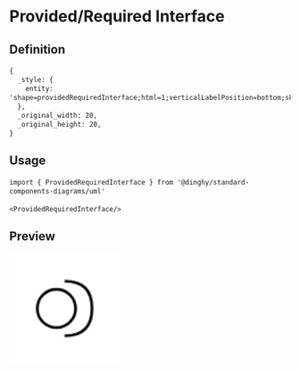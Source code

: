 # Provided/Required Interface

## Definition

```
{
  _style: { 
    entity: 'shape=providedRequiredInterface;html=1;verticalLabelPosition=bottom;sketch=0;',
  },
  _original_width: 20,
  _original_height: 20,
}
```

## Usage

```
import { ProvidedRequiredInterface } from '@dinghy/standard-components-diagrams/uml'

<ProvidedRequiredInterface/>
```

## Preview

<img src="./provided-required-interface.png" width="200"/>

